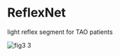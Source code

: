 # ReflexNet
light reflex segment for TAO patients

![fig3 3](https://github.com/song248/ReflexNet/assets/69496202/319d8b5f-05ca-4bdd-8d86-14b86e06a14f)
